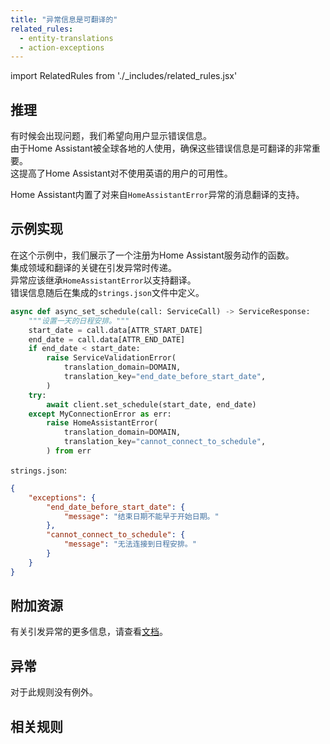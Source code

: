 ```yaml
---
title: "异常信息是可翻译的"
related_rules:
  - entity-translations
  - action-exceptions
---
```

import RelatedRules from './_includes/related_rules.jsx'

## 推理

有时候会出现问题，我们希望向用户显示错误信息。  
由于Home Assistant被全球各地的人使用，确保这些错误信息是可翻译的非常重要。  
这提高了Home Assistant对不使用英语的用户的可用性。

Home Assistant内置了对来自`HomeAssistantError`异常的消息翻译的支持。

## 示例实现

在这个示例中，我们展示了一个注册为Home Assistant服务动作的函数。  
集成领域和翻译的关键在引发异常时传递。  
异常应该继承`HomeAssistantError`以支持翻译。  
错误信息随后在集成的`strings.json`文件中定义。

```python {6-9,13-16} showLineNumbers
async def async_set_schedule(call: ServiceCall) -> ServiceResponse:
    """设置一天的日程安排。"""
    start_date = call.data[ATTR_START_DATE]
    end_date = call.data[ATTR_END_DATE]
    if end_date < start_date:
        raise ServiceValidationError(
            translation_domain=DOMAIN,
            translation_key="end_date_before_start_date",
        )
    try:
        await client.set_schedule(start_date, end_date)
    except MyConnectionError as err:
        raise HomeAssistantError(
            translation_domain=DOMAIN,
            translation_key="cannot_connect_to_schedule",
        ) from err
```

`strings.json`:
```json
{
    "exceptions": {
        "end_date_before_start_date": {
            "message": "结束日期不能早于开始日期。"
        },
        "cannot_connect_to_schedule": {
            "message": "无法连接到日程安排。"
        }
    }
}
```

## 附加资源

有关引发异常的更多信息，请查看[文档](/docs/core/platform/raising_exceptions)。

## 异常

对于此规则没有例外。

## 相关规则

<RelatedRules relatedRules={frontMatter.related_rules}></RelatedRules>